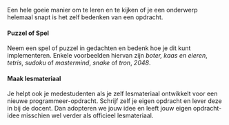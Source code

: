 <a id="cha:challengeCreateyourown"></a>
Een hele goeie manier om te leren en te kijken of je een onderwerp helemaal
snapt is het zelf bedenken van een opdracht.
#### Puzzel of Spel
Neem een spel of puzzel in gedachten en bedenk hoe je dit kunt implementeren.
Enkele voorbeelden hiervan zijn *boter, kaas en eieren*, *tetris*,
*sudoku* of *mastermind*,
*snake* of *tron*, *2048*. 
#### Maak lesmateriaal
Je helpt ook je medestudenten als je zelf lesmateriaal
ontwikkelt voor een nieuwe programmeer-opdracht.
Schrijf zelf je eigen opdracht en lever deze in bij de docent.
Dan adopteren we jouw idee en leeft jouw eigen opdracht-idee misschien wel
verder als officieel lesmateriaal.
